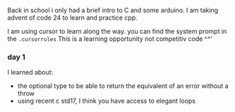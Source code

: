 Back in school i only had a brief intro to C and some arduino.
I am taking advent of code 24 to learn and practice cpp. 

I am using cursor to learn along the way. you can find the system prompt in the `.cursorrules`
This is a learning opportunity not competitiv code ^^'



### day 1
I learned about:
- the optional type to be able to return the equivalent of an error without a 
throw
- using recent c std17, I think you have access to elegant loops 